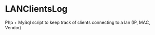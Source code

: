 LANClientsLog
=============

Php + MySql script to keep track of clients connecting to a lan (IP, MAC, Vendor)
